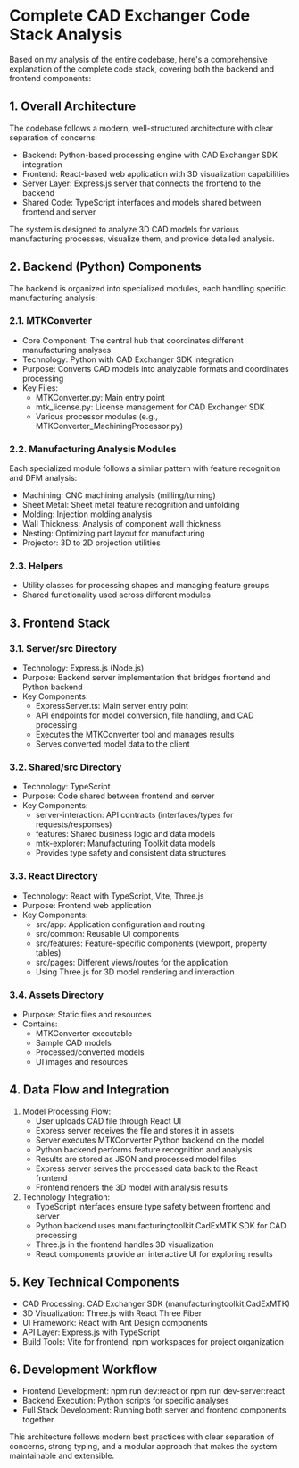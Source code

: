 # **Complete CAD Exchanger Code Stack Analysis**

Based on my analysis of the entire codebase, here's a comprehensive explanation of the complete code stack, covering both the backend and frontend components:

## **1\. Overall Architecture**

The codebase follows a modern, well-structured architecture with clear separation of concerns:

* Backend: Python-based processing engine with CAD Exchanger SDK integration  
* Frontend: React-based web application with 3D visualization capabilities  
* Server Layer: Express.js server that connects the frontend to the backend  
* Shared Code: TypeScript interfaces and models shared between frontend and server

The system is designed to analyze 3D CAD models for various manufacturing processes, visualize them, and provide detailed analysis.

## **2\. Backend (Python) Components**

The backend is organized into specialized modules, each handling specific manufacturing analysis:

### **2.1. MTKConverter**

* Core Component: The central hub that coordinates different manufacturing analyses  
* Technology: Python with CAD Exchanger SDK integration  
* Purpose: Converts CAD models into analyzable formats and coordinates processing  
* Key Files:  
  * MTKConverter.py: Main entry point  
  * mtk\_license.py: License management for CAD Exchanger SDK  
  * Various processor modules (e.g., MTKConverter\_MachiningProcessor.py)

### **2.2. Manufacturing Analysis Modules**

Each specialized module follows a similar pattern with feature recognition and DFM analysis:

* Machining: CNC machining analysis (milling/turning)  
* Sheet Metal: Sheet metal feature recognition and unfolding  
* Molding: Injection molding analysis  
* Wall Thickness: Analysis of component wall thickness  
* Nesting: Optimizing part layout for manufacturing  
* Projector: 3D to 2D projection utilities

### **2.3. Helpers**

* Utility classes for processing shapes and managing feature groups  
* Shared functionality used across different modules

## **3\. Frontend Stack**

### **3.1. Server/src Directory**

* Technology: Express.js (Node.js)  
* Purpose: Backend server implementation that bridges frontend and Python backend  
* Key Components:  
  * ExpressServer.ts: Main server entry point  
  * API endpoints for model conversion, file handling, and CAD processing  
  * Executes the MTKConverter tool and manages results  
  * Serves converted model data to the client

### **3.2. Shared/src Directory**

* Technology: TypeScript  
* Purpose: Code shared between frontend and server  
* Key Components:  
  * server-interaction: API contracts (interfaces/types for requests/responses)  
  * features: Shared business logic and data models  
  * mtk-explorer: Manufacturing Toolkit data models  
  * Provides type safety and consistent data structures

### **3.3. React Directory**

* Technology: React with TypeScript, Vite, Three.js  
* Purpose: Frontend web application  
* Key Components:  
  * src/app: Application configuration and routing  
  * src/common: Reusable UI components  
  * src/features: Feature-specific components (viewport, property tables)  
  * src/pages: Different views/routes for the application  
  * Using Three.js for 3D model rendering and interaction

### **3.4. Assets Directory**

* Purpose: Static files and resources  
* Contains:  
  * MTKConverter executable  
  * Sample CAD models  
  * Processed/converted models  
  * UI images and resources

## **4\. Data Flow and Integration**

1. Model Processing Flow:  
   * User uploads CAD file through React UI  
   * Express server receives the file and stores it in assets  
   * Server executes MTKConverter Python backend on the model  
   * Python backend performs feature recognition and analysis  
   * Results are stored as JSON and processed model files  
   * Express server serves the processed data back to the React frontend  
   * Frontend renders the 3D model with analysis results  
2. Technology Integration:  
   * TypeScript interfaces ensure type safety between frontend and server  
   * Python backend uses manufacturingtoolkit.CadExMTK SDK for CAD processing  
   * Three.js in the frontend handles 3D visualization  
   * React components provide an interactive UI for exploring results

## **5\. Key Technical Components**

* CAD Processing: CAD Exchanger SDK (manufacturingtoolkit.CadExMTK)  
* 3D Visualization: Three.js with React Three Fiber  
* UI Framework: React with Ant Design components  
* API Layer: Express.js with TypeScript  
* Build Tools: Vite for frontend, npm workspaces for project organization

## **6\. Development Workflow**

* Frontend Development: npm run dev:react or npm run dev-server:react  
* Backend Execution: Python scripts for specific analyses  
* Full Stack Development: Running both server and frontend components together

This architecture follows modern best practices with clear separation of concerns, strong typing, and a modular approach that makes the system maintainable and extensible.

